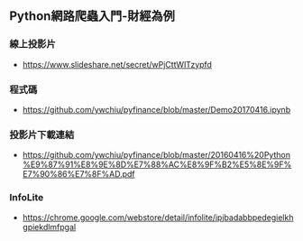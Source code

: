 ## Python網路爬蟲入門-財經為例

### 線上投影片
- https://www.slideshare.net/secret/wPjCttWlTzypfd

### 程式碼
- https://github.com/ywchiu/pyfinance/blob/master/Demo20170416.ipynb

### 投影片下載連結
- https://github.com/ywchiu/pyfinance/blob/master/20160416%20Python%E9%87%91%E8%9E%8D%E7%88%AC%E8%9F%B2%E5%8E%9F%E7%90%86%E7%8F%AD.pdf

### InfoLite
- https://chrome.google.com/webstore/detail/infolite/ipjbadabbpedegielkhgpiekdlmfpgal
